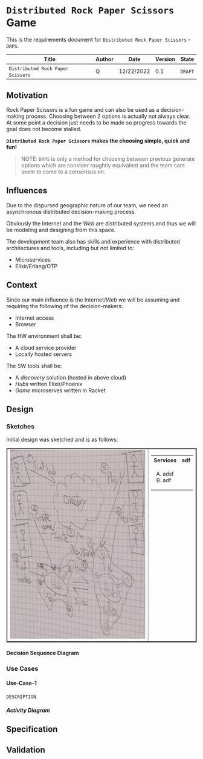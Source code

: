 # `Distributed Rock Paper Scissors` Game

This is the requirements document for `Distributed Rock Paper Scissors` - `DRPS`.

| Title | Author | Date | Version | State |
|-------|--------|------|-------|------|
| `Distributed Rock Paper Scissors` | Q | 12/22/2022 | 0.1 | `DRAFT` |

## Motivation

Rock Paper Scissors is a fun game and can also be used as a decision-making process. Choosing between 2 options is actually not always clear. At some point a decision just needs to be made so progress towards the goal does not become stalled.

**`Distributed Rock Paper Scissors` makes the choosing simple, quick and fun!**

> NOTE: `DRPS` is only a method for choosing between previous generate options which are consider roughtly equivalent and the team cant seem to come to a consensus on.

## Influences

Due to the dispursed geographic nature of our team, we need an asynchronous distributed decision-making process.

Obviously the Internet and the *Web* are distributed systems and thus we will be modeling and designing from this space.

The development team also has skills and experience with distributed architectures and tools, including but not limited to:

* Microservices
* Elixir/Erlang/OTP



## Context

Since our main influence is the Internet/*Web* we will be assuming and requiring the following of the decision-makers:

* Internet access
* Browser

The HW environment shall be:

* A cloud service provider
* Locally hosted servers

The SW tools shall be:

* A *discovery* solution (hosted in above cloud)
* *Hubs* written Elixir/Phoenix
* *Game* microserves written in Racket

## Design

### Sketches

Initial design was sketched and is as follows:

<table border="2"><tr>
<td><img src="design-sketch-01.jpeg" height="500"></td>
<td valign="top"><table>
  <tr>
    <th>Services</th>
    <th>adf</th>
  </tr>
  <tr>
    <td>
      <ol type="A">
        <li>adsf</li>
        <li>adf</li>
      </ol>
    </td>
  </tr>
</table></td>
</tr></table>


#### Decision Sequence Diagram

### Use Cases

#### Use-Case-1

`DESCRIPTION`

##### Activity Diagram

## Specification

## Validation